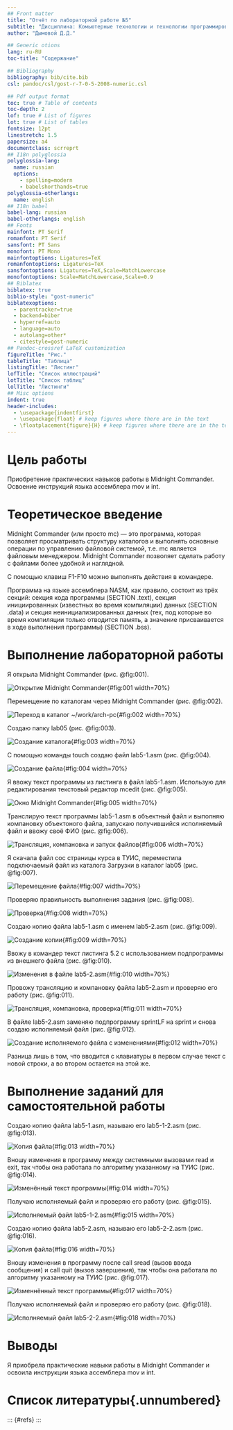 ```yaml
---
## Front matter
title: "Отчёт по лабораторной работе №5"
subtitle: "Дисциплина: Комьютерные технологии и технологии программирования"
author: "Дымовой Д.Д."

## Generic otions
lang: ru-RU
toc-title: "Содержание"

## Bibliography
bibliography: bib/cite.bib
csl: pandoc/csl/gost-r-7-0-5-2008-numeric.csl

## Pdf output format
toc: true # Table of contents
toc-depth: 2
lof: true # List of figures
lot: true # List of tables
fontsize: 12pt
linestretch: 1.5
papersize: a4
documentclass: scrreprt
## I18n polyglossia
polyglossia-lang:
  name: russian
  options:
	- spelling=modern
	- babelshorthands=true
polyglossia-otherlangs:
  name: english
## I18n babel
babel-lang: russian
babel-otherlangs: english
## Fonts
mainfont: PT Serif
romanfont: PT Serif
sansfont: PT Sans
monofont: PT Mono
mainfontoptions: Ligatures=TeX
romanfontoptions: Ligatures=TeX
sansfontoptions: Ligatures=TeX,Scale=MatchLowercase
monofontoptions: Scale=MatchLowercase,Scale=0.9
## Biblatex
biblatex: true
biblio-style: "gost-numeric"
biblatexoptions:
  - parentracker=true
  - backend=biber
  - hyperref=auto
  - language=auto
  - autolang=other*
  - citestyle=gost-numeric
## Pandoc-crossref LaTeX customization
figureTitle: "Рис."
tableTitle: "Таблица"
listingTitle: "Листинг"
lofTitle: "Список иллюстраций"
lotTitle: "Список таблиц"
lolTitle: "Листинги"
## Misc options
indent: true
header-includes:
  - \usepackage{indentfirst}
  - \usepackage{float} # keep figures where there are in the text
  - \floatplacement{figure}{H} # keep figures where there are in the text
---
```


# Цель работы

Приобретение практических навыков работы в Midnight Commander. Освоение инструкций
языка ассемблера mov и int.

# Теоретическое введение

Midnight Commander (или просто mc) — это программа, которая позволяет просматривать
структуру каталогов и выполнять основные операции по управлению файловой системой,
т.е. mc является файловым менеджером. Midnight Commander позволяет сделать работу с
файлами более удобной и наглядной.

С помощью клавиш F1-F10 можно выполнять действия в командере.

Программа на языке ассемблера NASM, как правило, состоит из трёх секций: секция кода
программы (SECTION .text), секция инициированных (известных во время компиляции)
данных (SECTION .data) и секция неинициализированных данных (тех, под которые во
время компиляции только отводится память, а значение присваивается в ходе выполнения
программы) (SECTION .bss).

# Выполнение лабораторной работы

Я открыла Midnight Commander (рис. @fig:001).

![Открытие Midnight Commander](image/1.png){#fig:001 width=70%}

Перемещение по каталогам через Midnight Commander (рис. @fig:002).

![Переход в каталог ~/work/arch-pc](image/2.png){#fig:002 width=70%}

Создаю папку lab05 (рис. @fig:003).

![Создание каталога](image/3.png){#fig:003 width=70%}

С помощью команды touch создаю файл lab5-1.asm (рис. @fig:004).

![Создание файла](image/4.png){#fig:004 width=70%}

Я ввожу текст программы из листинга в файл lab5-1.asm. Использую для редактирования текстовый редактор mcedit (рис. @fig:005).

![Окно Midnight Commander](image/5.png){#fig:005 width=70%}

Транслирую текст программы lab5-1.asm в объектный файл и выполняю компановку объектоного файла, запускаю получившийся исполняемый файл и ввожу своё ФИО (рис. @fig:006).

![Трансляция, компановка и запуск файлов](image/6.png){#fig:006 width=70%}

Я скачала файл сос страницы курса в ТУИС, переместила подключаемый файл из каталога Загрузки в каталог lab05  (рис. @fig:007).

![Перемещение файла](image/7.png){#fig:007 width=70%}

Проверяю правильность выполнения задания (рис. @fig:008).

![Проверка](image/8.png){#fig:008 width=70%}

Создаю копию файла lab5-1.asm с именем lab5-2.asm (рис. @fig:009).

![Создание копии](image/9.png){#fig:009 width=70%}

Ввожу в командер текст листинга 5.2 с использованием подпрограммы из внешнего файла (рис. @fig:010).

![Изменения в файле lab5-2.asm](image/10.png){#fig:010 width=70%}

Провожу трансляцию и компановку файла lab5-2.asm и проверяю его работу (рис. @fig:011).

![Трансляция, компановка, проверка](image/11.png){#fig:011 width=70%} 

В файле lab5-2.asm заменяю подпрограмму sprintLF на sprint и снова создаю исполняемый файл  (рис. @fig:012).

![Создание исполняемого файла с изменениями](image/12.png){#fig:012 width=70%}

Разница лишь в том, что вводится с клавиатуры в первом случае текст с новой строки, а во втором остается на этой же.
 
# Выполнение заданий для самостоятельной работы

Cоздаю копию файла lab5-1.asm, называю его lab5-1-2.asm  (рис. @fig:013).

![Копия файла](image/13.png){#fig:013 width=70%}

Вношу изменения в программу между системными вызовами read и exit, так чтобы она работала по алгоритму указанному на ТУИС  (рис. @fig:014).

![Изменённый текст программы](image/14.png){#fig:014 width=70%}

Получаю исполняемый файл и проверяю его работу  (рис. @fig:015).

![Исполняемый файл lab5-1-2.asm](image/15.png){#fig:015 width=70%}

Cоздаю копию файла lab5-2.asm, называю его lab5-2-2.asm  (рис. @fig:016).

![Копия файла](image/16.png){#fig:016 width=70%}

Вношу изменения в программу после call sread (вызов ввода сообщения) и call quit (вызов завершения), так чтобы она работала по алгоритму указанному на ТУИС  (рис. @fig:017).

![Изменнённый текст программы](image/17.png){#fig:017 width=70%}

Получаю исполняемый файл и проверяю его работу  (рис. @fig:018).

![Исполняемый файл lab5-2-2.asm](image/18.png){#fig:018 width=70%}

# Выводы

Я приобрела практические навыки работы в Midnight Commander и освоила инструкции языка ассемблера mov и int.

# Список литературы{.unnumbered}

::: {#refs}
:::
